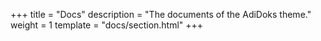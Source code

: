 +++
title = "Docs"
description = "The documents of the AdiDoks theme."
weight = 1
template = "docs/section.html"
+++
